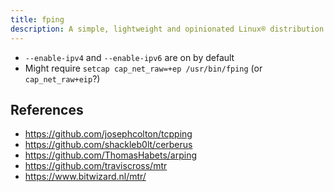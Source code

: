 ```yaml
---
title: fping
description: A simple, lightweight and opinionated Linux® distribution based on musl libc and toybox
---
```


- `--enable-ipv4` and `--enable-ipv6` are on by default
- Might require `setcap cap_net_raw=+ep /usr/bin/fping` (or `cap_net_raw+eip`?)

## References
- https://github.com/josephcolton/tcpping
- https://github.com/shackleb0lt/cerberus
- https://github.com/ThomasHabets/arping
- https://github.com/traviscross/mtr
- https://www.bitwizard.nl/mtr/
